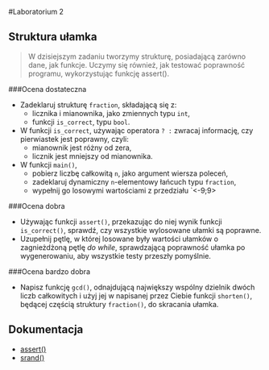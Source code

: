 #Laboratorium 2
## Struktura ułamka
>   W dzisiejszym zadaniu tworzymy strukturę, posiadającą zarówno dane, jak funkcje. Uczymy się również, jak testować poprawność programu, wykorzystując funkcję assert().

###Ocena dostateczna
- Zadeklaruj strukturę `fraction`, składającą się z:
    - licznika i mianownika, jako zmiennych typu `int`,
    - funkcji `is_correct`, typu `bool`.
- W funkcji `is_correct`, używając operatora `? :` zwracaj informację, czy pierwiastek jest poprawny, czyli:
    - mianownik jest różny od zera,
    - licznik jest mniejszy od mianownika.
- W funkcji `main()`,
    - pobierz liczbę całkowitą `n`, jako argument wiersza poleceń,
    - zadeklaruj dynamiczny `n`-elementowy łańcuch typu `fraction`,
    - wypełnij go losowymi wartościami z przedziału `<-9;9>

###Ocena dobra
- Używając funkcji `assert()`, przekazując do niej wynik funkcji `is_correct()`, sprawdź, czy wszystkie wylosowane ułamki są poprawne.
- Uzupełnij pętlę, w której losowane były wartości ułamków o zagnieżdżoną pętlę *do while*, sprawdzającą poprawność ułamka po wygenerowaniu, aby wszystkie testy przeszły pomyślnie.

###Ocena bardzo dobra
- Napisz funkcję `gcd()`, odnajdującą największy wspólny dzielnik dwóch liczb całkowitych i użyj jej w napisanej przez Ciebie funkcji `shorten()`, będącej częścią struktury `fraction()`, do skracania ułamka.

## Dokumentacja
- [assert()](http://www.cplusplus.com/reference/cassert/assert/)
- [srand()](http://www.cplusplus.com/reference/cstdlib/srand/)